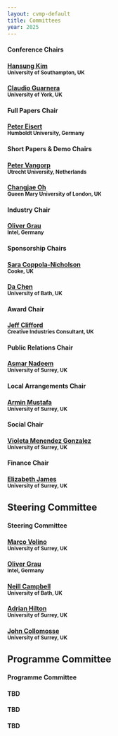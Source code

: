 ```yaml
---
layout: cvmp-default
title: Committees
year: 2025
---
```


<div class="row">
  <div class="col-xs-12 col-sm-6 col-lg-4">
    <div class="panel panel-default">
      <div class="panel-heading">
        <h4 class="panel-title">Conference Chairs</h4>
      </div>
      <div class="panel-body">
        <h4><a href="http://www.3dkim.com/Eng/" target="_blank">Hansung Kim</a><br><small>University of Southampton, UK</small></h4>
        <h4><a href="https://sites.google.com/view/giuseppe-claudio-guarnera" target="_blank">Claudio Guarnera</a><br><small>University of York, UK</small></h4>
      </div>
    </div>
  </div>
</div>

<div class="row">
  <div class="col-xs-12 col-sm-6 col-lg-4">
    <div class="panel panel-default">
      <div class="panel-heading">
        <h4 class="panel-title">Full Papers Chair</h4>
      </div>
      <div class="panel-body">
        <h4><a href="https://iphome.hhi.de/eisert/" target="_blank">Peter Eisert</a><br><small>Humboldt University, Germany</small></h4>
      </div>
    </div>
  </div>
  
  <div class="col-xs-12 col-sm-6 col-lg-4">
    <div class="panel panel-default">
      <div class="panel-heading">
        <h4 class="panel-title">Short Papers &amp; Demo Chairs</h4>
      </div>
      <div class="panel-body">
        <h4><a href="http://pvangorp.be/" target="_blank">Peter Vangorp</a><br><small>Utrecht University, Netherlands</small></h4>
        <h4><a href="https://eecs.qmul.ac.uk/~coh/" target="_blank">Changjae Oh</a><br><small>Queen Mary University of London, UK</small></h4>
      </div>
    </div>
  </div>
  
  <div class="col-xs-12 col-sm-6 col-lg-4">
    <div class="panel panel-default">
      <div class="panel-heading">
        <h4 class="panel-title">Industry Chair</h4>
      </div>
      <div class="panel-body">
        <h4><a href="http://www.megalithic-visions.org/oliver/" target="_blank">Oliver Grau</a><br><small>Intel, Germany</small></h4>
      </div>
    </div>
  </div>
</div>

<div class="row">
  <div class="col-xs-12 col-sm-6 col-lg-4">
    <div class="panel panel-default">
      <div class="panel-heading">
        <h4 class="panel-title">Sponsorship Chairs</h4>
      </div>
      <div class="panel-body">
        <h4><a href="https://www.coppola-nicholson.com/" target="_blank">Sara Coppola-Nicholson</a><br><small>Cooke, UK</small></h4>
        <h4><a href="https://dachen.net/" target="_blank">Da Chen</a><br><small>University of Bath, UK</small></h4>
      </div>
    </div>
  </div>
  
  <div class="col-xs-12 col-sm-6 col-lg-4">
    <div class="panel panel-default">
      <div class="panel-heading">
        <h4 class="panel-title">Award Chair</h4>
      </div>
      <div class="panel-body">
        <h4><a href="http://evastute.com/" target="_blank">Jeff Clifford</a><br><small>Creative Industries Consultant, UK</small></h4>
      </div>
    </div>
  </div>
  
  <div class="col-xs-12 col-sm-6 col-lg-4">
    <div class="panel panel-default">
      <div class="panel-heading">
        <h4 class="panel-title">Public Relations Chair</h4>
      </div>
      <div class="panel-body">
        <h4><a href="https://www.surrey.ac.uk/people/asmar-nadeem" target="_blank">Asmar Nadeem</a><br><small>University of Surrey, UK</small></h4>
      </div>
    </div>
  </div>
</div>

<div class="row">
  <div class="col-xs-12 col-sm-6 col-lg-4">
    <div class="panel panel-default">
      <div class="panel-heading">
        <h4 class="panel-title">Local Arrangements Chair</h4>
      </div>
      <div class="panel-body">
        <h4><a href="https://arminmustafa.github.io/" target="_blank">Armin Mustafa</a><br><small>University of Surrey, UK</small></h4>
      </div>
    </div>
  </div>
  
  <div class="col-xs-12 col-sm-6 col-lg-4">
    <div class="panel panel-default">
      <div class="panel-heading">
        <h4 class="panel-title">Social Chair</h4>
      </div>
      <div class="panel-body">
        <h4><a href="https://www.surrey.ac.uk/people/violeta-menendez-gonzalez" target="_blank">Violeta Menendez Gonzalez</a><br><small>University of Surrey, UK</small></h4>
      </div>
    </div>
  </div>
  
  <div class="col-xs-12 col-sm-6 col-lg-4">
    <div class="panel panel-default">
      <div class="panel-heading">
        <h4 class="panel-title">Finance Chair</h4>
      </div>
      <div class="panel-body">
        <h4><a href="https://www.surrey.ac.uk/people/elizabeth-eli-james" target="_blank">Elizabeth James</a><br><small>University of Surrey, UK</small></h4>
      </div>
    </div>
  </div>
</div>

<h2>Steering Committee</h2>
<div class="row">
  <div class="col-xs-12">
    <div class="panel panel-default">
      <div class="panel-heading">
        <h4 class="panel-title">Steering Committee</h4>
      </div>
      <div class="panel-body">
        <div class="row">
          <div class="col-xs-12 col-sm-4 col-lg-4">
            <h4><a href="https://marcovolino.github.io/" target="_blank">Marco Volino</a><br><small>University of Surrey, UK</small></h4>
            <h4><a href="http://www.megalithic-visions.org/oliver/" target="_blank">Oliver Grau</a><br><small>Intel, Germany</small></h4>
          </div>
          <div class="col-xs-12 col-sm-4 col-lg-4">
            <h4><a href="https://researchportal.bath.ac.uk/en/persons/neill-campbell" target="_blank">Neill Campbell</a><br><small>University of Bath, UK</small></h4>
            <h4><a href="https://www.surrey.ac.uk/people/adrian-hilton" target="_blank">Adrian Hilton</a><br><small>University of Surrey, UK</small></h4>
          </div>
          <div class="col-xs-12 col-sm-4 col-lg-4">
            <h4><a href="https://personalpages.surrey.ac.uk/j.collomosse/" target="_blank">John Collomosse</a><br><small>University of Surrey, UK</small></h4>
          </div>
        </div>
      </div>
    </div>
  </div>
</div>

<h2>Programme Committee</h2>
<div class="row">
  <div class="col-xs-12">
    <div class="panel panel-default">
      <div class="panel-heading">
        <h4 class="panel-title">Programme Committee</h4>
      </div>
      <div class="panel-body">
        <div class="row">
          <div class="col-xs-12 col-sm-4 col-lg-4">
            <h4>TBD<br><small></small></h4>
          </div>
          <div class="col-xs-12 col-sm-4 col-lg-4">
            <h4>TBD<br><small></small></h4>
          </div>
          <div class="col-xs-12 col-sm-4 col-lg-4">
            <h4>TBD<br><small></small></h4>
          </div>
        </div>
      </div>
    </div>
  </div>
</div>
